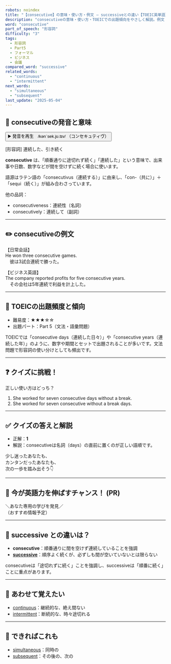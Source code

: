 ```yaml
---
robots: noindex
title: "【consecutive】の意味・使い方・例文 ― successiveとの違い【TOEIC英単語】"
description: "consecutiveの意味・使い方・TOEICでの出題傾向をやさしく解説。例文・クイズ付きでsuccessiveとの違いもわかりやすく学べます。"
word: "consecutive"
part_of_speech: "形容詞"
difficulty: "3"
tags:
  - 形容詞
  - Part5
  - フォーマル
  - ビジネス
  - 会議
compared_word: "successive"
related_words:
  - "continuous"
  - "intermittent"
next_words:
  - "simultaneous"
  - "subsequent"
last_update: "2025-05-04"
---
```


## 🔰 consecutiveの発音と意味

<button class="play-audio" onclick="playTTS('consecutive')">
  <span class="play-audio-main">
    ▶️ 発音を再生　/kənˈsek.jʊ.tɪv/
  </span>
  <span class="play-audio-sub">
    （コンセキュティヴ）
  </span>
</button>

[形容詞] 連続した、引き続く

**consecutive** は、「順番通りに途切れず続く」「連続した」という意味で、出来事や日数、数字などが間を空けずに続く場合に使います。

語源はラテン語の「consecutivus（連続する）」に由来し、「con-（共に）」＋「sequi（続く）」が組み合わさっています。

他の品詞：  
- consecutiveness：連続性（名詞）
- consecutively：連続して（副詞）

---

## ✏️ consecutiveの例文

【日常会話】  
He won three consecutive games.  
　彼は3試合連続で勝った。

【ビジネス英語】  
The company reported profits for five consecutive years.  
　その会社は5年連続で利益を計上した。

---

## 🎯 TOEICの出題頻度と傾向

- 難易度：★★★☆☆
- 出題パート：Part 5（文法・語彙問題）

TOEICでは「consecutive days（連続した日々）」や「consecutive years（連続した年）」のように、数字や期間とセットで出題されることが多いです。文法問題で形容詞の使い分けとしても頻出です。

---

## ❓ クイズに挑戦！

正しい使い方はどっち？

1. She worked for seven consecutive days without a break.  
2. She worked for seven consecutive without a break days.

---

## ✅ クイズの答えと解説

- 正解：**1**
- 解説：consecutiveは名詞（days）の直前に置くのが正しい語順です。

少し迷ったあなたも、  
カンタンだったあなたも、  
次の一歩を踏み出そう👇️

---

## 🚀 今が英語力を伸ばすチャンス！ (PR)

<div class="info-center">
＼あなた専用の学びを発見／<br>  
（おすすめ情報予定）
</div>

---

## 🤔  successive との違いは？

- **consecutive**：順番通りに間を空けず連続していることを強調
- **[successive](/word/successive)**：順序よく続くが、必ずしも間が空いていないとは限らない

consecutiveは「途切れずに続く」ことを強調し、successiveは「順番に続く」ことに重点があります。

---

## 🧩 あわせて覚えたい

- [continuous](/word/continuous)：継続的な、絶え間ない
- [intermittent](/word/intermittent)：断続的な、時々途切れる

---

## 📖 できればこれも

- [simultaneous](/word/simultaneous)：同時の
- [subsequent](/word/subsequent)：その後の、次の

<!-- cvid: aid20_bid22 -->
